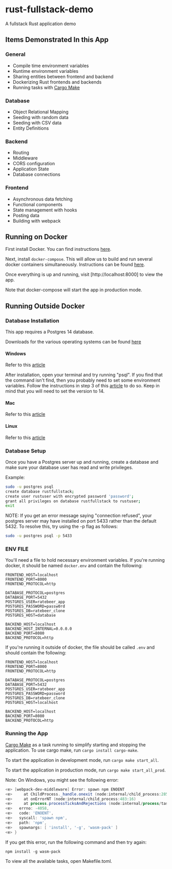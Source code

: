 # rust-fullstack-demo
A fullstack Rust application demo

## Items Demonstrated In this App

### General
* Compile time environment variables
* Runtime environment variables
* Sharing entities between frontend and backend
* Dockerizing Rust frontends and backends
* Running tasks with [Cargo Make](https://github.com/sagiegurari/cargo-make)

### Database
* Object Relational Mapping
* Seeding with random data
* Seeding with CSV data
* Entity Definitions

### Backend
* Routing
* Middleware
* CORS configuration
* Application State
* Database connections

### Frontend
* Asynchronous data fetching
* Functional components
* State management with hooks
* Posting data
* Building with webpack


## Running on Docker
First install Docker.
You can find instructions [here](https://docs.docker.com/get-docker/).

Next, install `docker-compose`.
This will allow us to build and run several docker containers simultaneously.
Instructions can be found [here](https://docs.docker.com/compose/install/).

Once everything is up and running, visit [http://localhost:8000] to view the app.

Note that docker-compose will start the app in production mode.

## Running Outside Docker

### Database Installation
This app requires a Postgres 14 database.

Downloads for the various operating systems can be found [here](https://www.enterprisedb.com/downloads/postgres-postgresql-downloads)

#### Windows
Refer to this [article](https://www.postgresqltutorial.com/postgresql-getting-started/install-postgresql/)

After installation, open your terminal and try running "psql".
If you find that the command isn't find, then you probably need to set some environment variables.
Follow the instructions in step 3 of this [article](https://aeadedoyin.medium.com/getting-started-with-postgresql-on-windows-201906131300-ee75f066df78) to do so.
Keep in mind that you will need to set the version to 14.

#### Mac
Refer to this [article](https://www.postgresqltutorial.com/postgresql-getting-started/install-postgresql-macos/)

#### Linux
Refer to this [article](https://www.postgresqltutorial.com/postgresql-getting-started/install-postgresql-linux/)

### Database Setup
Once you have a Postgres server up and running, create a database and make sure your database user has read and write privileges.

Example:

```bash
sudo -u postgres psql
create database rustfullstack;
create user rustuser with encrypted password 'password';
grant all privileges on database rustfullstack to rustuser;
exit
```

NOTE: If you get an error message saying "connection refused", your postgres server may have installed on port 5433 rather than the default 5432. To resolve this, try using the -p flag as follows:

```bash
sudo -u postgres psql -p 5433
```

### ENV FILE
You'll need a file to hold necessary environment variables.
If you're running docker, it should be named `docker.env` and contain the following:

```
FRONTEND_HOST=localhost
FRONTEND_PORT=8000
FRONTEND_PROTOCOL=http

DATABASE_PROTOCOL=postgres
DATABASE_PORT=5432
POSTGRES_USER=ratebeer_app
POSTGRES_PASSWORD=passw0rd
POSTGRES_DB=ratebeer_clone
POSTGRES_HOST=database

BACKEND_HOST=localhost
BACKEND_HOST_INTERNAL=0.0.0.0
BACKEND_PORT=8080
BACKEND_PROTOCOL=http
```

If you're running it outside of docker, the file should be called `.env` and should contain the following:

```
FRONTEND_HOST=localhost
FRONTEND_PORT=8000
FRONTEND_PROTOCOL=http

DATABASE_PROTOCOL=postgres
DATABASE_PORT=5432
POSTGRES_USER=ratebeer_app
POSTGRES_PASSWORD=password
POSTGRES_DB=ratebeer_clone
POSTGRES_HOST=localhost

BACKEND_HOST=localhost
BACKEND_PORT=8080
BACKEND_PROTOCOL=http
```

### Running the App
[Cargo Make](https://github.com/sagiegurari/cargo-make) as a task running to simplify starting and stopping the application.
To use cargo make, run `cargo install cargo-make`.

To start the application in development mode, run `cargo make start_all`.

To start the application in production mode, run `cargo make start_all_prod`.

Note: On Windows, you might see the following error:

```powershell
<e> [webpack-dev-middleware] Error: spawn npm ENOENT
<e>     at ChildProcess._handle.onexit (node:internal/child_process:285:19)
<e>     at onErrorNT (node:internal/child_process:483:16)
<e>     at process.processTicksAndRejections (node:internal/process/task_queues:82:21) {
<e>   errno: -4058,
<e>   code: 'ENOENT',
<e>   syscall: 'spawn npm',
<e>   path: 'npm',
<e>   spawnargs: [ 'install', '-g', 'wasm-pack' ]
<e> }
```

If you get this error, run the following command and then try again:

```
npm install -g wasm-pack
```

To view all the available tasks, open Makefile.toml.